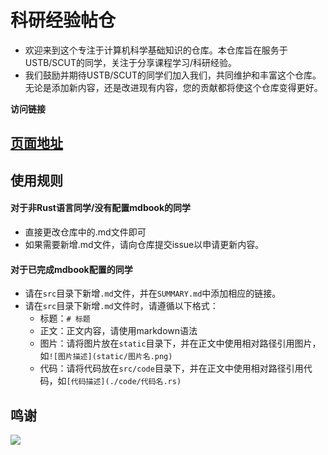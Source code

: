 # 科研经验帖仓
- 欢迎来到这个专注于计算机科学基础知识的仓库。本仓库旨在服务于USTB/SCUT的同学，关注于分享课程学习/科研经验。
- 我们鼓励并期待USTB/SCUT的同学们加入我们，共同维护和丰富这个仓库。无论是添加新内容，还是改进现有内容，您的贡献都将使这个仓库变得更好。

**访问链接**
## [页面地址](https://ustb-scut.github.io/repo4scirec/)

## 使用规则
#### 对于非Rust语言同学/没有配置mdbook的同学
- 直接更改仓库中的.md文件即可
- 如果需要新增.md文件，请向仓库提交issue以申请更新内容。
#### 对于已完成mdbook配置的同学
- 请在`src`目录下新增`.md`文件，并在`SUMMARY.md`中添加相应的链接。
- 请在`src`目录下新增`.md`文件时，请遵循以下格式：
  - 标题：`# 标题`
  - 正文：正文内容，请使用markdown语法
  - 图片：请将图片放在`static`目录下，并在正文中使用相对路径引用图片，如`![图片描述](static/图片名.png)`
  - 代码：请将代码放在`src/code`目录下，并在正文中使用相对路径引用代码，如`[代码描述](./code/代码名.rs)`

## 鸣谢

<a href="https://github.com/USTB-SCUT/repo4scirec/graphs/contributors">
  <img src="https://contrib.rocks/image?repo=USTB-SCUT/repo4scirec" />
</a>